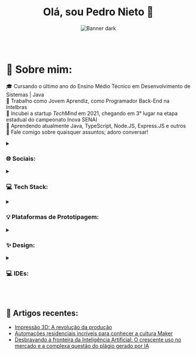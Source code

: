 <div align="center">
  <h1>Olá, sou Pedro Nieto 👋</h1>
  
  ![Banner dark](https://readme-typing-svg.demolab.com/?lines=Back-End%20Dev;Front-End%20Dev;Mobile%20Dev%20|%20Java;Técnico%20em%20DS;Entusiasta%20por%20estudos%20e%20tecnologia&font=Noto%20Sans&center=true&width=600&height=45&color=DDDDDD&vCenter=true&pause=1000&size=28#gh-dark-mode-only) 
</div>
<br>
<br>

# 🌌 Sobre mim:
🎓 Cursando o último ano do Ensino Médio Técnico em Desenvolvimento de Sistemas | Java<br>
💼 Trabalho como Jovem Aprendiz, como Programador Back-End na Intelbras<br>
🥉 Incubei a startup _TechMind_ em 2021, chegando em 3° lugar na etapa estadual do campeonato Inova SENAI<br>
🧠 Aprendendo atualmente Java, TypeScript, Node.JS, Express.JS e outros<br>
💬 Fale comigo sobre quaisquer assuntos; adoro conversar!<br>

<details>
  <summary><h3>🌐 Sociais:</h3></summary>
  
  [![LinkedIn](https://img.shields.io/badge/LinkedIn-0D1117?style=for-the-badge&logo=linkedin&logoColor=0077B5)](https://www.linkedin.com/in/pedroo-nietoo/)
  [![Instagram](https://img.shields.io/badge/Instagram-0D1117?style=for-the-badge&logo=instagram&logoColor=E4405F)](https://www.instagram.com/pedroo_nietoo/)
  [![Gmail](https://img.shields.io/badge/Gmail-0D1117?style=for-the-badge&logo=gmail&logoColor=D14836)](mailto:pedronieto.2005@gmail.com)
  [![YouTube](https://img.shields.io/badge/YouTube-0D1117?style=for-the-badge&logo=youtube&logoColor=FF0000)](https://www.youtube.com/@Pedroo-Nietoo)
</details>

<details>
  <summary><h3>💻 Tech Stack:</h3></summary>
  
  ![Java](https://img.shields.io/badge/Java-0D1117?style=for-the-badge&logo=openjdk&logoColor=ED8B00)
  ![Android](https://img.shields.io/badge/android-0D1117.svg?style=for-the-badge&logo=android&logoColor=3DDC84)
  ![HTML5](https://img.shields.io/badge/html5-0D1117.svg?style=for-the-badge&logo=html5&logoColor=E34F26)
  ![CSS3](https://img.shields.io/badge/css3-0D1117.svg?style=for-the-badge&logo=css3&logoColor=1572B6)
  ![SASS/SCSS](https://img.shields.io/badge/SCSS-0D1117.svg?style=for-the-badge&logo=SASS&logoColor=hotpink)

  ![JavaScript](https://img.shields.io/badge/javascript-0D1117.svg?style=for-the-badge&logo=javascript&logoColor=%23F7DF1E)
  ![TypeScript](https://img.shields.io/badge/typescript-0D1117.svg?style=for-the-badge&logo=typescript&logoColor=2D79C7)
  ![Git](https://img.shields.io/badge/GIT-0D1117?style=for-the-badge&logo=git&logoColor=E44C30)
  ![Bash](https://img.shields.io/badge/Bash-0D1117?style=for-the-badge&logo=GNU%20Bash&logoColor=white)
  ![Markdown](https://img.shields.io/badge/markdown-0D1117.svg?style=for-the-badge&logo=markdown&logoColor=white)
  ![PostgreSQL](https://img.shields.io/badge/PostgreSQL-0D1117?style=for-the-badge&logo=postgresql&logoColor=316192)
</details>

<details>
  <summary><h3>💡 Plataformas de Prototipagem:</h3></summary>
  
  ![Arduino](https://img.shields.io/badge/-Arduino-0D1117?style=for-the-badge&logo=Arduino&logoColor=00979D)
  ![Raspberry Pi](https://img.shields.io/badge/-Raspberry%20Pi-0D1117?style=for-the-badge&logo=Raspberry-Pi&logoColor=C51A4A)
  ![MicroBit](https://img.shields.io/badge/micro:bit-0D1117?style=for-the-badge&logo=micro:bit&logoColor=07DA63)
</details>

<details>
  <summary><h3>✨ Design:</h3></summary>
  
  ![Canva](https://img.shields.io/badge/Canva-0D1117.svg?style=for-the-badge&logo=Canva&logoColor=%2300C4CC)
  ![Figma](https://img.shields.io/badge/figma-0D1117.svg?style=for-the-badge&logo=figma&logoColor=%23F24E1E)
  ![Blender](https://img.shields.io/badge/blender-0D1117.svg?style=for-the-badge&logo=blender&logoColor=%23F5792A)
</details>

<details>
  <summary><h3>💻 IDEs:</h3></summary>
  
  ![Android Studio](https://img.shields.io/badge/Android_Studio-0D1117?style=for-the-badge&logo=android-studio&logoColor=3DDC84)
  ![Arduino IDE](https://img.shields.io/badge/Arduino_IDE-0D1117?style=for-the-badge&logo=arduino&logoColor=00979D)
  ![VSCode](https://img.shields.io/badge/VSCode-0D1117?style=for-the-badge&logo=visual%20studio%20code&logoColor=0078D4)
  ![Google Colab](https://img.shields.io/badge/Colab-0D1117?style=for-the-badge&logo=googlecolab&logoColor=F9AB00)
</details>
<br>
<br>

## 📰 Artigos recentes:
- [Impressão 3D: A revolução da produção](https://www.linkedin.com/pulse/impress%C3%A3o-3d-revolu%C3%A7%C3%A3o-da-produ%C3%A7%C3%A3o-pedro-henrique-nieto-da-silva/)
- [Automações residenciais incríveis para conhecer a cultura Maker](https://www.linkedin.com/pulse/automa%25C3%25A7%25C3%25B5es-residenciais-incr%25C3%25ADveis-para-conhecer-maker-pedro/?trackingId=BY5wCl%2FMQaeSuQrTzpJffw%3D%3D)
- [Desbravando a fronteira da Inteligência Artificial: O crescente uso no mercado e a complexa questão do plágio gerado por IA](https://www.linkedin.com/pulse/desbravando-fronteira-da-intelig%25C3%25AAncia-artificial-o-e-pedro/?trackingId=58x1wbTbQ1WA5mDSvy4vXA%3D%3D)
